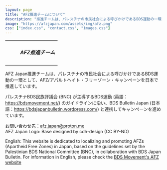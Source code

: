 ```yaml
---
layout: page
title: "AFZ推進チームについて"
description: "推進チームは、パレスチナの市民社会による呼びかけであるBDS運動の一環として、アパルトヘイト>・フリーゾーン・キャンペーンを日本で推進しています。"
image: "https://afzjapan.com/assets/img/afz.png"
css: ["index.css", "contact.css", "images.css"]
---
```


<table style="table-layout: fixed; width: 100%; min-height: 80px" class="grad">
  <tr style="padding: 0; margin:0; max-height: 80px;">
    <td><div style="margin-left: 40px"><h5><span class="afz-heading-colored">AFZ推進チーム</span></h5></div>
    </td>
  </tr>
</table>

<div class="page">

<p>AFZ Japan推進チームは、パレスチナの市民社会による呼びかけであるBDS運動の一環として、AFZ/アパルトヘイト・フリーゾーン・キャンペーンを日本で推進しています。</p>

<p>パレスチナBDS民族評議会 (BNC) が主導するBDS運動 (英語：<a class="anchor_af404b anchorUnderlineOnHover_af404b" tabindex="0" title="https://bdsmovement.net/" href="https://bdsmovement.net/" target="_blank" rel="noreferrer noopener">https://bdsmovement.net/</a>) のガイドラインに沿い、BDS Bulletin Japan (日本語：<a class="anchor_af404b anchorUnderlineOnHover_af404b" tabindex="0" title="https://bdsjapanbulletin.wordpress.com/" href="https://bdsjapanbulletin.wordpress.com/" target="_blank" rel="noreferrer noopener">https://bdsjapanbulletin.wordpress.com/</a>) と連携してキャンペーンを進めています。

<p>お問い合わせ先：<a href="mailto:afz.japan@proton.me ">afz.japan@proton.me </a><br>
AFZ Japan Logo: Base designed by cdh-design (CC BY-ND)</p>

<p>English: This website is dedicated to localizing and promoting AFZs (Apartheid Free Zones) in Japan, based on the guidelines set by the Palestinian BDS National Committee (BNC), in collaboration with BDS Japan Bulletin. For information in English, please check the <a href="https://www.bdsmovement.net/apartheid-free-zones" target="_blank">BDS Movement's AFZ website</a></p>
